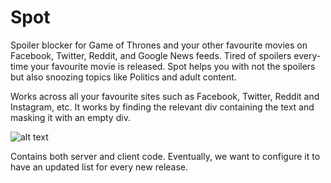 # Spot
Spoiler blocker for Game of Thrones and your other favourite movies on Facebook, Twitter, Reddit, and Google News feeds.
Tired of spoilers every-time your favourite movie is released. Spot helps you with not the spoilers but also snoozing topics like Politics and adult content.

Works across all your favourite sites such as Facebook, Twitter, Reddit and Instagram, etc. 
It works by finding the relevant div containing the text and masking it with an empty div.

![alt text](https://lh3.googleusercontent.com/I0UYL6jO6koDLrUvjv5Q19FmbwqUxy7XKYxOaGAzCmvvd6uQ7UOrBMSCq8PUJcYlTeviqBXoDw=w640-h400-e365)


Contains both server and client code. Eventually, we want to configure it to have an updated list for every new release.
